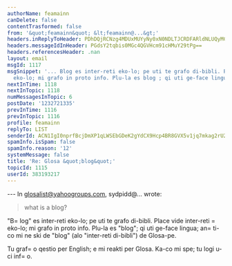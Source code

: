 ```yaml
---
authorName: feamainn
canDelete: false
contentTrasformed: false
from: '&quot;feamainn&quot; &lt;feamainn@...&gt;'
headers.inReplyToHeader: PDhDQjRCNzg4MDUxMUYyNy0xN0NDLTJCRDFARldNLUQyMC5zeXNvcHMuYW9sLmNvbT4=
headers.messageIdInHeader: PGdsY2tqbis0MGc4QGVHcm91cHMuY29tPg==
headers.referencesHeader: .nan
layout: email
msgId: 1117
msgSnippet: '... Blog es inter-reti eko-lo; pe uti te grafo di-bibli. Place vide inter-reti
  eko-lo; mi grafo in proto info. Plu-la es blog ; qi uti ge-face lingua;'
nextInTime: 1118
nextInTopic: 1118
numMessagesInTopic: 6
postDate: '1232721335'
prevInTime: 1116
prevInTopic: 1116
profile: feamainn
replyTo: LIST
senderId: ACN1IgI0nprfBcjDmXP1qLWSEbGDeK2gYdCX9Hcp4BR8GVX5v1jq7mkag2rU2guQClV91yd5UYbmbe5ThED8qmeNdksTGg
spamInfo.isSpam: false
spamInfo.reason: '12'
systemMessage: false
title: 'Re: Glosa &quot;blog&quot;'
topicId: 1115
userId: 383193217
---
```


--- In glosalist@yahoogroups.com, sydpidd@... wrote:

> what is a blog?

"B=
log" es inter-reti eko-lo; pe uti te grafo di-bibli. Place vide
inter-reti =
eko-lo; mi grafo in proto info. Plu-la es "blog"; qi uti
ge-face lingua; an=
ti-co mi ne ski de "blog" (alo "inter-reti
di-bibli") de Glosa-pe.

Tu graf=
o qestio per English; e mi reakti per Glosa. Ka-co mi spe; tu
logi u-ci inf=
o.



